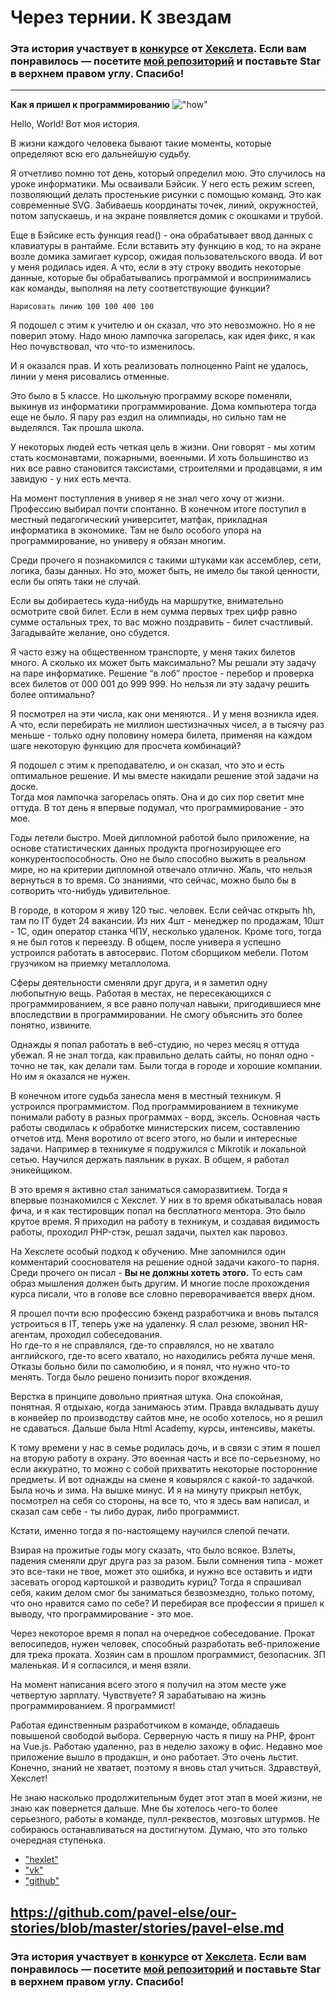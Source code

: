 # Через тернии. К звездам

### Эта история участвует в [конкурсе](http://mystory.hexlet.io/) от [Хекслета](https://ru.hexlet.io/). Если вам понравилось — посетите [мой репозиторий](https://github.com/pavel-else/our-stories/blob/master/stories/pavel-else.md) и поставьте Star в верхнем правом углу. Спасибо!

---

**Как я пришел к программированию** 
!["how"](http://lfly.ru/wp-content/uploads/2017/03/4d09bc361aa843d2b1f85e46811a4c4b.png)

Hello, World! 
Вот моя история. 
 
В жизни каждого человека бывают такие моменты, которые определяют всю его дальнейшую судьбу. 
 
Я отчетливо помню тот день, который определил мою. Это случилось на уроке информатики. Мы осваивали Бэйсик. У него есть  режим screen, позволяющий делать простенькие рисунки с помощью команд. Это как современные SVG. Забиваешь координаты точек, линий, окружностей, потом запускаешь, и на экране появляется домик с окошками и трубой. 
 
Еще в Бэйсике есть функция read() - она обрабатывает ввод данных с клавиатуры в рантайме. Если вставить эту функцию в код, то на экране возле домика замигает курсор, ожидая пользовательского ввода. И вот у меня родилась идея.  А что, если в эту строку вводить некоторые данные, которые бы обрабатывались программой и воспринимались как команды, выполняя на лету соответствующие функции?  
 
``Нарисовать линию 100 100 400 100`` 
 
Я подошел с этим к учителю и он сказал, что это невозможно. 
Но я не поверил этому. Надо мною лампочка загорелась, как идея фикс, я как Нео почувствовал, что что-то изменилось. 
 
И я оказался прав. И хоть реализовать полноценно Paint не удалось, линии у меня  рисовались отменные. 
 
Это было в 5 классе. Но школьную программу вскоре поменяли, выкинув из информатики программирование. Дома компьютера тогда еще не было. Я пару раз ездил на олимпиады, но сильно там не выделялся. Так прошла школа. 
 
У некоторых людей есть четкая цель в жизни. Они говорят - мы хотим стать космонавтами, пожарными, военными. И хоть большинство из них все равно становится таксистами, строителями и продавцами, я им завидую - у них есть мечта. 
 
На момент поступления в универ я не знал чего хочу от жизни. Профессию выбирал почти спонтанно. В конечном итоге поступил в местный педагогический университет, матфак, прикладная информатика в экономике. Там не было особого упора на программирование, но универу я обязан многим. 
 
Среди прочего я познакомился с такими штуками как ассемблер, сети, логика, базы данных. Но это, может быть, не имело бы такой ценности, если бы опять таки не случай. 
 
Если вы добираетесь куда-нибудь на маршрутке, внимательно осмотрите свой билет. Если в нем сумма первых трех цифр равно сумме остальных трех, то вас можно поздравить - билет счастливый. Загадывайте желание, оно сбудется. 
 
Я часто езжу на общественном транспорте, у меня таких билетов много. А сколько их может быть максимально? Мы решали эту задачу на паре информатике. Решение “в лоб” простое - перебор и проверка всех билетов от 000 001 до 999 999.
Но нельзя ли эту задачу решить более оптимально? 
 
Я посмотрел на эти числа, как они меняются.. И у меня возникла идея. А что, если перебирать не миллион шестизначных чисел, а в тысячу раз меньше - только одну половину номера билета, применяя на каждом шаге некоторую функцию для просчета комбинаций?  
 
Я подошел с этим к преподавателю, и он сказал, что это и есть оптимальное решение. И мы вместе накидали решение этой задачи на доске.  
Тогда моя лампочка загорелась опять. Она и до сих пор светит мне оттуда. В тот день я впервые подумал, что программирование - это мое. 
 
Годы летели быстро. Моей дипломной работой было приложение, на основе статистических данных продукта прогнозирующее его конкурентоспособность. Оно не было способно выжить в реальном мире, но на критерии дипломной отвечало отлично. Жаль, что нельзя вернуться в то время. Со знаниями, что сейчас, можно было бы в сотворить что-нибудь удивительное. 
 
В городе, в котором я живу 120 тыс. человек. Если сейчас открыть hh, там по IT будет 24 вакансии. Из них 4шт - менеджер по продажам, 10шт - 1С, один оператор станка ЧПУ, несколько удаленок. Кроме того, тогда я не был готов к переезду. В общем, после универа я успешно устроился работать в автосервис. Потом сборщиком мебели. Потом грузчиком на приемку металлолома. 
 
Сферы деятельности сменяли друг друга, и я заметил одну любопытную вещь. Работая в местах, не пересекающихся с программированием, я все равно получал навыки, пригодившиеся мне впоследствии в программировании. Не смогу объяснить это более понятно, извините. 
 
Однажды я попал работать в веб-студию, но через месяц я оттуда убежал. Я не знал тогда, как правильно делать сайты, но понял одно - точно не так, как делали там. 
Были тогда в городе и хорошие компании. Но им я оказался не нужен. 
 
В конечном итоге судьба занесла меня в местный техникум. Я устроился программистом. Под программированием в техникуме понимали работу в разных программах - ворд, эксель. Основная часть работы сводилась к обработке министерских писем, составлению отчетов итд. Меня воротило от всего этого, но были и интересные задачи. Например в техникуме я подружился с Mikrotik и локальной сетью. Научился держать паяльник в руках. В общем, я работал эникейщиком. 
 
В это время я активно стал заниматься саморазвитием. Тогда я впервые познакомился с Хекслет. У них в то время обкатывалась новая фича, и я как тестировщик попал на бесплатного ментора. Это было крутое время. Я приходил на работу в техникум, и создавая видимость работы, проходил PHP-стэк, решал задачи, пыхтел как паровоз. 
 
На Хекслете особый подход к обучению. Мне запомнился один комментарий сооснователя на решение одной задачи какого-то парня. Среди прочего он писал - **Вы не должны хотеть этого.** То есть сам образ мышления должен быть другим. И многие после прохождения курса писали, что в голове все словно переворачивается вверх дном. 
 
Я прошел почти всю профессию бэкенд разработчика и вновь пытался устроиться в IT, теперь уже на удаленку. Я слал резюме, звонил HR-агентам, проходил собеседования.  
Но где-то я не справлялся, где-то справлялся, но не хватало английского, где-то всего хватало, но находились ребята лучше меня. Отказы больно били по самолюбию, и я понял, что нужно что-то менять. Тогда было решено понизить порог вхождения.  
 
Верстка в принципе довольно приятная штука. Она спокойная, понятная. Я отдыхаю, когда занимаюсь этим. Правда вкладывать душу в конвейер по производству сайтов мне, не особо хотелось, но я решил не сдаваться. Дальше была Html Academy, курсы, интенсивы, макеты. 
 
К тому времени у нас в семье родилась дочь, и в связи с этим я пошел на вторую работу в охрану. Это военная часть и все по-серьезному, но если аккуратно, то можно с собой прихватить некоторые посторонние предметы. И вот однажды на смене я ковырялся с какой-то задачкой. Была ночь и зима. На вышке минус. И я на минуту прикрыл нетбук, посмотрел на себя со стороны, на все то, что я здесь вам написал, и сказал сам себе - ты либо дурак, либо программист. 
 
Кстати, именно тогда я по-настоящему научился слепой печати. 
 
Взирая на прожитые годы могу сказать, что было всякое. Взлеты, падения сменяли друг друга раз за разом. Были сомнения типа - может это все-таки не твое, может это ошибка, и нужно все оставить и идти засевать огород картошкой и разводить куриц? Тогда я спрашивал себя, каким делом  смог бы заниматься безвозмездно, только потому, что оно нравится само по себе? И перебирая все профессии я пришел к выводу, что программирование - это мое. 

Через некоторое время я попал на очередное собеседование. Прокат велосипедов, нужен человек, способный разработать веб-приложение для трека проката. Хозяин сам в прошлом программист, безопасник. ЗП маленькая. И я согласился, и меня взяли. 
 
На момент написания всего этого я получил на этом месте  уже четвертую зарплату. Чувствуете? Я зарабатываю на жизнь программированием. Я программист! 
 
Работая единственным разработчиком в команде, обладаешь повышеной свободой выбора. Серверную часть я пишу на PHP,  фронт на Vue.js. Работаю удаленно, раз в неделю захожу в офис. Недавно мое приложение вышло в продакшн, и оно работает. Это очень льстит. Конечно, знаний не хватает, поэтому я вновь стал учиться. Здравствуй, Хекслет! 
 
Не знаю насколько продолжительным будет этот этап в моей жизни, не знаю как повернется дальше. Мне бы хотелось чего-то более серьезного, работы в команде, пулл-реквестов, мозговых штурмов. Не собираюсь останавливаться на достигнутом. Думаю, что это только очередная ступенька. 
 

- ["hexlet"](https://ru.hexlet.io/u/-el-se)
- ["vk"](https://vk.com/pave1se)
- ["github"](https://github.com/pavel-else )


https://github.com/pavel-else/our-stories/blob/master/stories/pavel-else.md
---

### Эта история участвует в [конкурсе](http://mystory.hexlet.io/) от [Хекслета](https://ru.hexlet.io/). Если вам понравилось — посетите [мой репозиторий](https://github.com/pavel-else/our-stories/blob/master/stories/pavel-else.md) и поставьте Star в верхнем правом углу. Спасибо!
